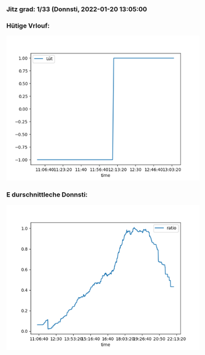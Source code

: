 ### Jitz grad: 1/33 (Donnsti, 2022-01-20 13:05:00

### Hütige Vrlouf:
![Graph](Today.png)

### E durschnittleche Donnsti:
![Graph](Donnsti.png)